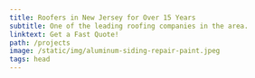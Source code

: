 ```yaml
---
title: Roofers in New Jersey for Over 15 Years
subtitle: One of the leading roofing companies in the area.
linktext: Get a Fast Quote!
path: /projects
image: /static/img/aluminum-siding-repair-paint.jpeg
tags: head
---
```


